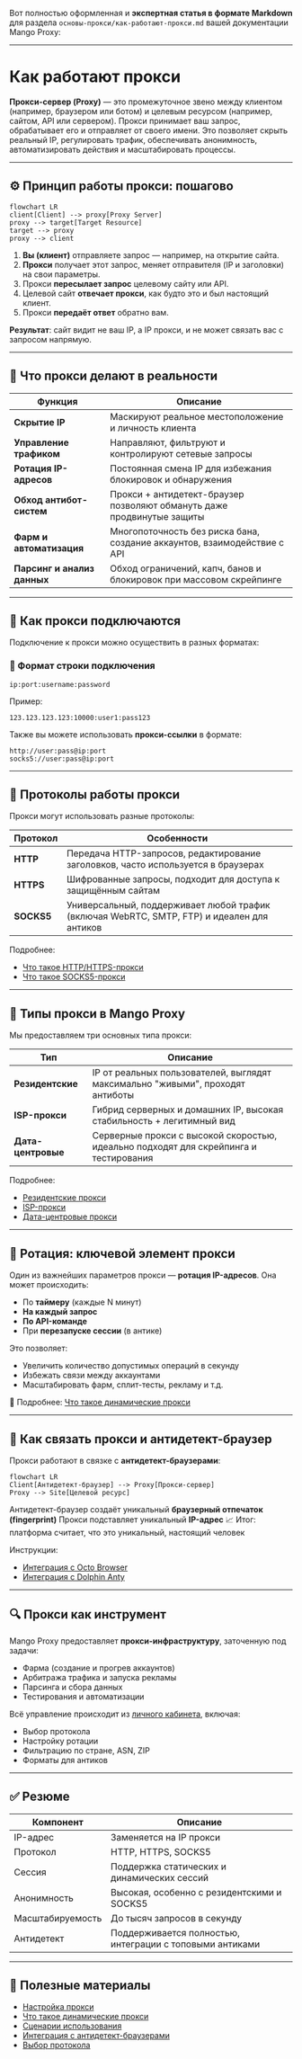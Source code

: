 Вот полностью оформленная и **экспертная статья в формате Markdown** для раздела `основы-прокси/как-работают-прокси.md` вашей документации Mango Proxy:

---

# Как работают прокси

**Прокси-сервер (Proxy)** — это промежуточное звено между клиентом (например, браузером или ботом) и целевым ресурсом (например, сайтом, API или сервером). Прокси принимает ваш запрос, обрабатывает его и отправляет от своего имени. Это позволяет скрыть реальный IP, регулировать трафик, обеспечивать анонимность, автоматизировать действия и масштабировать процессы.

---

## ⚙️ Принцип работы прокси: пошагово

```mermaid
flowchart LR
client[Client] --> proxy[Proxy Server]
proxy --> target[Target Resource]
target --> proxy
proxy --> client
```

1. **Вы (клиент)** отправляете запрос — например, на открытие сайта.
2. **Прокси** получает этот запрос, меняет отправителя (IP и заголовки) на свои параметры.
3. Прокси **пересылает запрос** целевому сайту или API.
4. Целевой сайт **отвечает прокси**, как будто это и был настоящий клиент.
5. Прокси **передаёт ответ** обратно вам.

**Результат**: сайт видит не ваш IP, а IP прокси, и не может связать вас с запросом напрямую.

---

## 🎯 Что прокси делают в реальности

| Функция                     | Описание                                                                 |
| --------------------------- | ------------------------------------------------------------------------ |
| **Скрытие IP**              | Маскируют реальное местоположение и личность клиента                     |
| **Управление трафиком**     | Направляют, фильтруют и контролируют сетевые запросы                     |
| **Ротация IP-адресов**      | Постоянная смена IP для избежания блокировок и обнаружения               |
| **Обход антибот-систем**    | Прокси + антидетект-браузер позволяют обмануть даже продвинутые защиты   |
| **Фарм и автоматизация**    | Многопоточность без риска бана, создание аккаунтов, взаимодействие с API |
| **Парсинг и анализ данных** | Обход ограничений, капч, банов и блокировок при массовом скрейпинге      |

---

## 🔌 Как прокси подключаются

Подключение к прокси можно осуществить в разных форматах:

### 🧩 Формат строки подключения

```
ip:port:username:password
```

Пример:

```
123.123.123.123:10000:user1:pass123
```

Также вы можете использовать **прокси-ссылки** в формате:

```
http://user:pass@ip:port
socks5://user:pass@ip:port
```

---

## 📡 Протоколы работы прокси

Прокси могут использовать разные протоколы:

| Протокол   | Особенности                                                                                |
| ---------- | ------------------------------------------------------------------------------------------ |
| **HTTP**   | Передача HTTP-запросов, редактирование заголовков, часто используется в браузерах          |
| **HTTPS**  | Шифрованные запросы, подходит для доступа к защищённым сайтам                              |
| **SOCKS5** | Универсальный, поддерживает любой трафик (включая WebRTC, SMTP, FTP) и идеален для антиков |

Подробнее:

* [Что такое HTTP/HTTPS-прокси](../протоколы-прокси/что-такое-http-https-прокси.md)
* [Что такое SOCKS5-прокси](../протоколы-прокси/что-такое-socks5-прокси.md)

---

## 🧠 Типы прокси в Mango Proxy

Мы предоставляем три основных типа прокси:

| Тип                | Описание                                                                              |
| ------------------ | ------------------------------------------------------------------------------------- |
| **Резидентские**   | IP от реальных пользователей, выглядят максимально "живыми", проходят антиботы        |
| **ISP-прокси**     | Гибрид серверных и домашних IP, высокая стабильность + легитимный вид                 |
| **Дата-центровые** | Серверные прокси с высокой скоростью, идеально подходят для скрейпинга и тестирования |

Подробнее:

* [Резидентские прокси](../продукты-и-услуги/типы-прокси/что-такое-резидентские-прокси.md)
* [ISP-прокси](../продукты-и-услуги/типы-прокси/что-такое-isp-прокси.md)
* [Дата-центровые прокси](../продукты-и-услуги/типы-прокси/что-такое-дата-центровые-прокси.md)

---

## 🔁 Ротация: ключевой элемент прокси

Один из важнейших параметров прокси — **ротация IP-адресов**. Она может происходить:

* По **таймеру** (каждые N минут)
* **На каждый запрос**
* **По API-команде**
* При **перезапуске сессии** (в антике)

Это позволяет:

* Увеличить количество допустимых операций в секунду
* Избежать связи между аккаунтами
* Масштабировать фарм, сплит-тесты, рекламу и т.д.

📘 Подробнее: [Что такое динамические прокси](../продукты-и-услуги/типы-прокси/что-такое-динамические-прокси.md)

---

## 🧱 Как связать прокси и антидетект-браузер

Прокси работают в связке с **антидетект-браузерами**:

```mermaid
flowchart LR
Client[Антидетект-браузер] --> Proxy[Прокси-сервер]
Proxy --> Site[Целевой ресурс]
```

Антидетект-браузер создаёт уникальный **браузерный отпечаток (fingerprint)**
Прокси подставляет уникальный **IP-адрес**
📈 Итог: платформа считает, что это уникальный, настоящий человек

Инструкции:

* [Интеграция с Octo Browser](../../браузеры/антидетект/octo.md)
* [Интеграция с Dolphin Anty](../../браузеры/антидетект/dolphin-anty.md)

---

## 🔍 Прокси как инструмент

Mango Proxy предоставляет **прокси-инфраструктуру**, заточенную под задачи:

* Фарма (создание и прогрев аккаунтов)
* Арбитража трафика и запуска рекламы
* Парсинга и сбора данных
* Тестирования и автоматизации

Всё управление происходит из [личного кабинета](../../начало-работы/настройка-прокси.md), включая:

* Выбор протокола
* Настройку ротации
* Фильтрацию по стране, ASN, ZIP
* Форматы для антиков

---

## ✅ Резюме

| Компонент        | Описание                                                 |
| ---------------- | -------------------------------------------------------- |
| IP-адрес         | Заменяется на IP прокси                                  |
| Протокол         | HTTP, HTTPS, SOCKS5                                      |
| Сессия           | Поддержка статических и динамических сессий              |
| Анонимность      | Высокая, особенно с резидентскими и SOCKS5               |
| Масштабируемость | До тысяч запросов в секунду                              |
| Антидетект       | Поддерживается полностью, интеграции с топовыми антиками |

---

## 📘 Полезные материалы

* [Настройка прокси](../../начало-работы/настройка-прокси.md)
* [Что такое динамические прокси](../продукты-и-услуги/типы-прокси/что-такое-динамические-прокси.md)
* [Сценарии использования](../../варианты-использования/)
* [Интеграция с антидетект-браузерами](../../браузеры/антидетект/)
* [Выбор протокола](../протоколы-прокси/)

